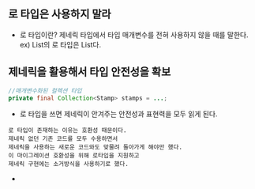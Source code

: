 ## 로 타입은 사용하지 말라
  - 로 타입이란? 제네릭 타입에서 타입 매개변수를 전혀 사용하지 않을 때를 말한다. ex) List<E>의 로 타입은 List다.
  
## 제네릭을 활용해서 타입 안전성을 확보
  ```java
  //매개변수화된 컬렉션 타입
  private final Collection<Stamp> stamps = ...;
  ```
  - 로 타입을 쓰면 제네릭이 안겨주는 안전성과 표현력을 모두 읽게 된다.
  ```
  로 타입이 존재하는 이유는 호환성 때문이다.
  제네릭 없던 기존 코드를 모두 수용하면서
  제네릭을 사용하는 새로운 코드와도 맞물려 돌아가게 해야만 했다.
  이 마이그레이션 호환성을 위해 로타입을 지원하고
  제네릭 구현에는 소거방식을 사용하기로 했다.
  ```
  - 
